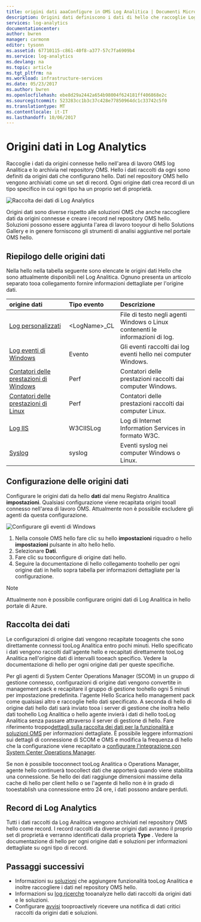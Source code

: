 ```yaml
---
title: origini dati aaaConfigure in OMS Log Analitica | Documenti Microsoft
description: Origini dati definiscono i dati di hello che raccoglie Log Analitica dagli agenti e l'altra connessa origini.  In questo articolo viene descritto il concetto di hello di origini dati di utilizzo Log Analitica, spiega in dettaglio hello come tooconfigure e fornisce un riepilogo delle origini dati diverse hello disponibili.
services: log-analytics
documentationcenter: 
author: bwren
manager: carmonm
editor: tysonn
ms.assetid: 67710115-c861-40f8-a377-57c7fa6909b4
ms.service: log-analytics
ms.devlang: na
ms.topic: article
ms.tgt_pltfrm: na
ms.workload: infrastructure-services
ms.date: 05/23/2017
ms.author: bwren
ms.openlocfilehash: ebe8d29a2442a654b98004f624181ff406868e2c
ms.sourcegitcommit: 523283cc1b3c37c428e77850964dc1c33742c5f0
ms.translationtype: MT
ms.contentlocale: it-IT
ms.lasthandoff: 10/06/2017
---
```

# <a name="data-sources-in-log-analytics"></a>Origini dati in Log Analytics
Raccoglie i dati da origini connesse hello nell'area di lavoro OMS log Analitica e lo archivia nel repository OMS.  Hello i dati raccolti da ogni sono definiti da origini dati che configurano hello.  Dati nel repository OMS hello vengono archiviati come un set di record.  Ogni origine dati crea record di un tipo specifico in cui ogni tipo ha un proprio set di proprietà.

![Raccolta dei dati di Log Analytics](./media/log-analytics-data-sources/overview.png)

Origini dati sono diverse rispetto alle soluzioni OMS che anche raccogliere dati da origini connesse e creare i record nel repository OMS hello.  Soluzioni possono essere aggiunta l'area di lavoro tooyour di hello Solutions Gallery e in genere forniscono gli strumenti di analisi aggiuntive nel portale OMS hello.  

## <a name="summary-of-data-sources"></a>Riepilogo delle origini dati
Nella hello nella tabella seguente sono elencate le origini dati Hello che sono attualmente disponibili nel Log Analitica.  Ognuno presenta un articolo separato tooa collegamento fornire informazioni dettagliate per l'origine dati.

| origine dati | Tipo evento | Descrizione |
|:--- |:--- |:--- |
| [Log personalizzati](log-analytics-data-sources-custom-logs.md) |\<LogName\>_CL |File di testo negli agenti Windows o Linux contenenti le informazioni di log. |
| [Log eventi di Windows](log-analytics-data-sources-windows-events.md) |Evento |Gli eventi raccolti dai log eventi hello nei computer Windows. |
| [Contatori delle prestazioni di Windows](log-analytics-data-sources-performance-counters.md) |Perf |Contatori delle prestazioni raccolti dai computer Windows. |
| [Contatori delle prestazioni di Linux](log-analytics-data-sources-performance-counters.md) |Perf |Contatori delle prestazioni raccolti dai computer Linux. |
| [Log IIS](log-analytics-data-sources-iis-logs.md) |W3CIISLog |Log di Internet Information Services in formato W3C. |
| [Syslog](log-analytics-data-sources-syslog.md) |syslog |Eventi syslog nei computer Windows o Linux. |

## <a name="configuring-data-sources"></a>Configurazione delle origini dati
Configurare le origini dati da hello **dati** dal menu Registro Analitica **impostazioni**.  Qualsiasi configurazione viene recapitata origini tooall connesso nell'area di lavoro OMS.  Attualmente non è possibile escludere gli agenti da questa configurazione.

![Configurare gli eventi di Windows](./media/log-analytics-data-sources/configure-events.png)

1. Nella console OMS hello fare clic su hello **impostazioni** riquadro o hello **impostazioni** pulsante in alto hello hello.
2. Selezionare **Dati**.
3. Fare clic su tooconfigure di origine dati hello.
4. Seguire la documentazione di hello collegamento toohello per ogni origine dati in hello sopra tabella per informazioni dettagliate per la configurazione.

> [!NOTE]
> Attualmente non è possibile configurare origini dati di Log Analitica in hello portale di Azure.

## <a name="data-collection"></a>Raccolta dei dati
Le configurazioni di origine dati vengono recapitate tooagents che sono direttamente connessi tooLog Analitica entro pochi minuti.  Hello specificato i dati vengono raccolti dall'agente hello e recapitati direttamente tooLog Analitica nell'origine dati di intervalli tooeach specifico.  Vedere la documentazione di hello per ogni origine dati per queste specifiche.

Per gli agenti di System Center Operations Manager (SCOM) in un gruppo di gestione connesso, configurazioni di origine dati vengono convertite in management pack e recapitare il gruppo di gestione toohello ogni 5 minuti per impostazione predefinita.  l'agente Hello Scarica hello management pack come qualsiasi altro e raccoglie hello dati specificato. A seconda di hello di origine dati hello dati sarà inviato tooa i server di gestione che inoltra hello dati toohello Log Analitica o hello agente invierà i dati di hello tooLog Analitica senza passare attraverso il server di gestione di hello. Fare riferimento troppo[dettagli sulla raccolta dei dati per la funzionalità e soluzioni OMS](log-analytics-add-solutions.md#data-collection-details) per informazioni dettagliate.  È possibile leggere informazioni sui dettagli di connessione di SCOM e OMS e modifica la frequenza di hello che la configurazione viene recapitato a [configurare l'integrazione con System Center Operations Manager](log-analytics-om-agents.md).

Se non è possibile tooconnect tooLog Analitica o Operations Manager, agente hello continuerà toocollect dati che apporterà quando viene stabilita una connessione.  Se hello dei dati raggiunge dimensioni massime della cache di hello per client hello o se l'agente di hello non è in grado di tooestablish una connessione entro 24 ore, i dati possono andare perduti.

## <a name="log-analytics-records"></a>Record di Log Analytics
Tutti i dati raccolti da Log Analitica vengono archiviati nel repository OMS hello come record.  I record raccolti da diverse origini dati avranno il proprio set di proprietà e verranno identificati dalla proprietà **Type** .  Vedere la documentazione di hello per ogni origine dati e soluzioni per informazioni dettagliate su ogni tipo di record.

## <a name="next-steps"></a>Passaggi successivi
* Informazioni su [soluzioni](log-analytics-add-solutions.md) che aggiungere funzionalità tooLog Analitica e inoltre raccogliere i dati nel repository OMS hello.
* Informazioni su [log ricerche](log-analytics-log-searches.md) tooanalyze hello dati raccolti da origini dati e le soluzioni.  
* Configurare [avvisi](log-analytics-alerts.md) tooproactively ricevere una notifica di dati critici raccolti da origini dati e soluzioni.
